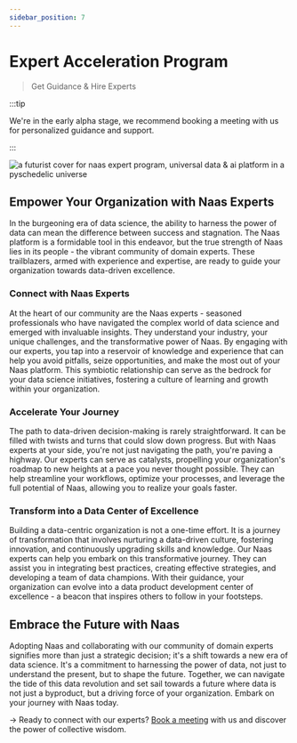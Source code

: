```yaml
---
sidebar_position: 7
---
```


# Expert Acceleration Program
> Get Guidance & Hire Experts

:::tip

We're in the early alpha stage, we recommend booking a meeting with us for personalized guidance and support.

:::

![a futurist cover for naas expert program, universal data & ai platform in a pyschedelic universe](https://media.discordapp.net/attachments/1084579666175729694/1107809132116983818/jeymassa_a_futurist_cover_for_naas_expert_offering_universal_da_03a06f6c-b280-4b00-b0d6-9cdd6c949cb8.png?width=2180&height=1246)

## Empower Your Organization with Naas Experts

In the burgeoning era of data science, the ability to harness the power of data can mean the difference between success and stagnation. The Naas platform is a formidable tool in this endeavor, but the true strength of Naas lies in its people - the vibrant community of domain experts. These trailblazers, armed with experience and expertise, are ready to guide your organization towards data-driven excellence.

### Connect with Naas Experts

At the heart of our community are the Naas experts - seasoned professionals who have navigated the complex world of data science and emerged with invaluable insights. They understand your industry, your unique challenges, and the transformative power of Naas. By engaging with our experts, you tap into a reservoir of knowledge and experience that can help you avoid pitfalls, seize opportunities, and make the most out of your Naas platform. This symbiotic relationship can serve as the bedrock for your data science initiatives, fostering a culture of learning and growth within your organization.

### Accelerate Your Journey

The path to data-driven decision-making is rarely straightforward. It can be filled with twists and turns that could slow down progress. But with Naas experts at your side, you're not just navigating the path, you're paving a highway. Our experts can serve as catalysts, propelling your organization's roadmap to new heights at a pace you never thought possible. They can help streamline your workflows, optimize your processes, and leverage the full potential of Naas, allowing you to realize your goals faster.

### Transform into a Data Center of Excellence

Building a data-centric organization is not a one-time effort. It is a journey of transformation that involves nurturing a data-driven culture, fostering innovation, and continuously upgrading skills and knowledge. Our Naas experts can help you embark on this transformative journey. They can assist you in integrating best practices, creating effective strategies, and developing a team of data champions. With their guidance, your organization can evolve into a data product development center of excellence - a beacon that inspires others to follow in your footsteps.

## Embrace the Future with Naas

Adopting Naas and collaborating with our community of domain experts signifies more than just a strategic decision; it's a shift towards a new era of data science. It's a commitment to harnessing the power of data, not just to understand the present, but to shape the future. Together, we can navigate the tide of this data revolution and set sail towards a future where data is not just a byproduct, but a driving force of your organization. Embark on your journey with Naas today.

→ Ready to connect with our experts? [Book a meeting](https://calendly.com/jeremyravenel) with us and discover the power of collective wisdom.